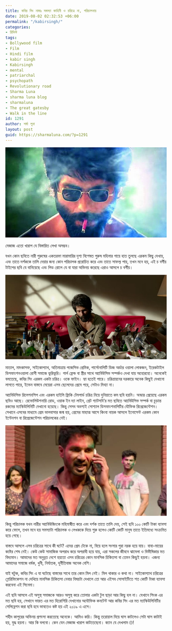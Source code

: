 ```yaml
---
title: কবির সিং নামাঃ সমস্যা কাহিনী ও চরিত্রে না, পরিচালনায়
date: 2019-08-02 02:32:53 +06:00
permalink: "/kabirsingh/"
categories:
- রিভিউ
tags:
- Bollywood film
- Film
- Hindi film
- kabir singh
- Kabirsingh
- mental
- patriarchal
- psychopath
- Revolutionary road
- Sharma Luna
- sharma luna blog
- sharmaluna
- The great gatesby
- Walk in the line
id: 1291
author: শর্মা লুনা
layout: post
guid: https://sharmaluna.com/?p=1291
---
```


[![](/assets/images/wp-content/uploads/2019/08/images-3.jpeg)](/assets/images/wp-content/uploads/2019/08/images-3.jpeg)

মেজাজ এতো খারাপ যে বিস্তারিত লেখা অসম্ভব।

যখন কোন ছবিতে নারী পুরুষের একতরফা মারামারির দৃশ্য বিশেষত পুরুষ মহিলার গায়ে হাত তুলছে এরকম কিছু দেখায়, এবং তাতে দর্শককে তালি দেয়ার জন্য কোন পরিচালক প্ররোচিত করে এবং তাতে সাফল্য পায়, তখন মনে হয়, এই চ বর্গীয় টাইপের ছবি যে বানিয়েছে এবং লিড রোলে যে বা যারা অভিনয় করেছে এরাও আসলে চ বর্গীয়।

[![](/assets/images/wp-content/uploads/2019/08/kabir_singh_bekhayali_shahid.jpg)](/assets/images/wp-content/uploads/2019/08/kabir_singh_bekhayali_shahid.jpg)

মাতাল, মাদকাসক্ত, সাইকোপ্যাথ, অতিমাত্রায় পজেসিভ প্রেমিক, পার্সোনালিটি ডিজ অর্ডার ওয়ালা লোকজন, ইরেকটাইল ডিসফাংশনওয়ালা রোগী সমাজে ভুরিভুরি। গার্ল ফ্রেন্ড বা স্ত্রীর সাথে আ্যবিউসিভ সম্পর্কও দেখা যায় অহোরহো। অনেকেই বলতেছে, কবির সিং এরকম একটা চরিত্র। ওকে ফাইন। হ্যা হতেই পারে। চরিত্রায়নের দরকারে অনেক কিছুই দেখানো লাগতে পারে, ইভেন বাস্তবে মেয়েরা এসব ছেলেদের প্রেমে পরে, সেটাও মিথ্যা না।

আ্যবিউসিভ রিলেশনশিপ এবং এরকম হাইলি ফ্রিকি টেমপার্ড চরিত্র নিয়ে দুনিয়াতে কম ছবি হয়নি। অস্কার প্রেয়েছে এরকম ছবিও আছে। রেভোলিউশনারি রোড, ওয়াক ইন দ্যা লাইন, গ্রেট গ্যাটসবি’র মত ছবিতে আ্যবিউসিভ সম্পর্ক বা চূড়ান্ত রকমের ম্যাস্কিউলিনিটি দেখানো হয়েছে। কিন্তু সেসব অবশ্যই সোশ্যাল ডিসফাংশনালিটির যৌক্তিক রিপ্রেজেন্টেশন। সেখানে এসবের মাধ্যমে প্রেম ভালবাসার জন্ম হয়, প্রেমের মাহাত্ম আসে কিংবা নায়ক আসলে ইনোসেন্ট এরকম কোন ইন্টেনশন বা রিপ্রেজেন্টেশন পরিচালকের নেই।

[![Kabirsingh, sharmaluna blog](/assets/images/wp-content/uploads/2019/08/images-4.jpeg)](/assets/images/wp-content/uploads/2019/08/images-4.jpeg)

কিন্তু পরিচালক যখন নারীর আ্যবিউজিংকে মহিমান্মীত করে এবং দর্শক তাতে তালি দেয়, সেই ছবি ১০০ কোটি টাকা ব্যাবসা করে ফেলে, তখন মনে হয় সমস্যাটা পরিচালক ও লেখককে দিয়ে শুরু হলেও কোটি কোটি মানুষ তাতে ইতিমধ্যে সংক্রমিত হয়ে গেছে।

বাস্তবে আসলে এসব চরিত্রের সাথে কী ঘটে? এদের প্রেম টেকে না, বিয়ে হলে সংসার পুরা নরক হয়ে যায়। বাবা-মায়ের কষ্টের শেষ নেই। কেউ কেউ সামাজিক অপরাধ করে অপরাধী হয়ে যায়, এরা সকলের জীবনে ঝামেলা ও বিভীষিকার মত বিদ্যমান। আমাদের মত অনুন্নত দেশে হয়তো এসব চরিত্রের কোন মানসিক চিকিতসা বা তেমন কিছুই হয়না। এজন্য আমাদের সমাজে ধর্ষক, খুনী, নির্যাতক, দূর্নীতিবাজ অনেক বেশি।

যাই ঘটুক, কবির সিং এ যা ঘটেছে বাস্তবের সাথে তার কোন মিল নেই। মিল থাকার ও কথা না। সাইকোপ্যাথ চরিত্রের গ্লোরিফিকেশন না দেখিয়ে মানসিক চিকিতসা নেবার বিষয়টা দেখালে তো আর এইসব সোসাইটিতে শত কোটি টাকা ব্যাবসা করবেনা এই সিনেমা।

এই ছবি আসলে এই অসুস্থ সমাজকে আরও অসুস্থ করে তোলার একটা টুল ছাড়া আর কিছু হল না। যেখানে পিংক এর মত ছবি হয়, সেখানে ভারত এর মত হিরোগিরি দেখানোর অযৌক্তিক কনটেন্ট আর কবির সিং এর মত ম্যাস্কিউলিনিটির সেলিব্রেশন করা ছবি হবে ভাবতেও কষ্ট হয় এই ২০১৯ এ এসে।

শহীদ কাপুরের অভিনয় প্রশংসা করতেছে অনেকে। আমিও করি। কিন্তু তরোয়াল দিয়ে ঘাস কাটলেও সেটা ঘাস কাটাই হয়, যুদ্ধ হয়না। আর কি বলবো। কেন যেন মেজাজ খারাপ কাটতেছেনা। ক্যান যে দেখলাম 🙄!
